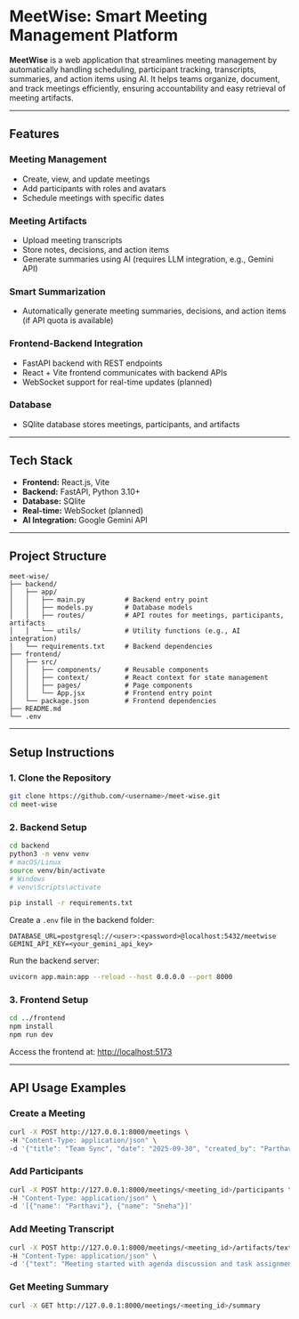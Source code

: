 # MeetWise: Smart Meeting Management Platform

**MeetWise** is a web application that streamlines meeting management by automatically handling scheduling, participant tracking, transcripts, summaries, and action items using AI. It helps teams organize, document, and track meetings efficiently, ensuring accountability and easy retrieval of meeting artifacts.

---

## Features

### Meeting Management
- Create, view, and update meetings
- Add participants with roles and avatars
- Schedule meetings with specific dates

### Meeting Artifacts
- Upload meeting transcripts
- Store notes, decisions, and action items
- Generate summaries using AI (requires LLM integration, e.g., Gemini API)

### Smart Summarization
- Automatically generate meeting summaries, decisions, and action items (if API quota is available)

### Frontend-Backend Integration
- FastAPI backend with REST endpoints
- React + Vite frontend communicates with backend APIs
- WebSocket support for real-time updates (planned)

### Database
- SQlite database stores meetings, participants, and artifacts

---

## Tech Stack
- **Frontend:** React.js, Vite  
- **Backend:** FastAPI, Python 3.10+  
- **Database:** SQlite
- **Real-time:** WebSocket (planned)  
- **AI Integration:** Google Gemini API  

---

## Project Structure

```text
meet-wise/
├── backend/
│   ├── app/
│   │   ├── main.py          # Backend entry point
│   │   ├── models.py        # Database models
│   │   ├── routes/          # API routes for meetings, participants, artifacts
│   │   └── utils/           # Utility functions (e.g., AI integration)
│   └── requirements.txt     # Backend dependencies
├── frontend/
│   ├── src/
│   │   ├── components/      # Reusable components
│   │   ├── context/         # React context for state management
│   │   ├── pages/           # Page components
│   │   └── App.jsx          # Frontend entry point
│   └── package.json         # Frontend dependencies
├── README.md
└── .env
````

---

## Setup Instructions

### 1. Clone the Repository

```bash
git clone https://github.com/<username>/meet-wise.git
cd meet-wise
```

### 2. Backend Setup

```bash
cd backend
python3 -m venv venv
# macOS/Linux
source venv/bin/activate
# Windows
# venv\Scripts\activate

pip install -r requirements.txt
```

Create a `.env` file in the backend folder:

```text
DATABASE_URL=postgresql://<user>:<password>@localhost:5432/meetwise
GEMINI_API_KEY=<your_gemini_api_key>
```

Run the backend server:

```bash
uvicorn app.main:app --reload --host 0.0.0.0 --port 8000
```

### 3. Frontend Setup

```bash
cd ../frontend
npm install
npm run dev
```

Access the frontend at: [http://localhost:5173](http://localhost:5173)

---

## API Usage Examples

### Create a Meeting

```bash
curl -X POST http://127.0.0.1:8000/meetings \
-H "Content-Type: application/json" \
-d '{"title": "Team Sync", "date": "2025-09-30", "created_by": "Parthavi"}'
```

### Add Participants

```bash
curl -X POST http://127.0.0.1:8000/meetings/<meeting_id>/participants \
-H "Content-Type: application/json" \
-d '[{"name": "Parthavi"}, {"name": "Sneha"}]'
```

### Add Meeting Transcript

```bash
curl -X POST http://127.0.0.1:8000/meetings/<meeting_id>/artifacts/text \
-H "Content-Type: application/json" \
-d '{"text": "Meeting started with agenda discussion and task assignment."}'
```

### Get Meeting Summary

```bash
curl -X GET http://127.0.0.1:8000/meetings/<meeting_id>/summary
```








